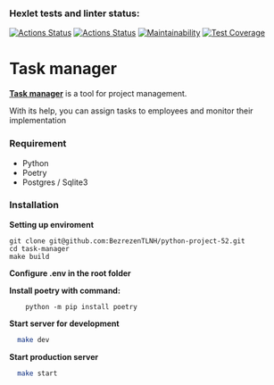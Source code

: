 ### Hexlet tests and linter status:
[![Actions Status](https://github.com/BezrezenTLNH/python-project-52/actions/workflows/hexlet-check.yml/badge.svg)](https://github.com/BezrezenTLNH/python-project-52/actions)
[![Actions Status](https://github.com/BezrezenTLNH/python-project-52/actions/workflows/my_tests.yml/badge.svg)](https://github.com/BezrezenTLNH/python-project-52/actions)
[![Maintainability](https://api.codeclimate.com/v1/badges/8ed5b54af38ecf127288/maintainability)](https://codeclimate.com/github/BezrezenTLNH/python-project-52/maintainability)
[![Test Coverage](https://api.codeclimate.com/v1/badges/8ed5b54af38ecf127288/test_coverage)](https://codeclimate.com/github/BezrezenTLNH/python-project-52/test_coverage)
 

# Task manager
[**Task manager**](https://task-manager-3atw.onrender.com) is a tool for project management. 
 
With its help, you can assign tasks to employees and monitor their implementation

### Requirement
* Python
* Poetry
* Postgres / Sqlite3


### Installation
**Setting up enviroment**
```
git clone git@github.com:BezrezenTLNH/python-project-52.git
cd task-manager
make build
```
**Configure .env in the root folder**

**Install poetry with command:**
```
    python -m pip install poetry
```
 
**Start server for development**
```bash
  make dev
```
 
**Start production server**
```bash
  make start
```
